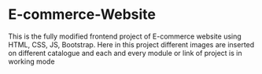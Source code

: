 # E-commerce-Website
This is the fully modified frontend project of E-commerce website using HTML, CSS, JS, Bootstrap.
Here in this project different images are inserted on different catalogue and each and every module or link of project is in working mode
